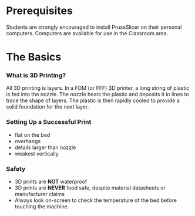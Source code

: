 # Prerequisites

Students are strongly encouraged to install PrusaSlicer on their personal computers. Computers are available for use in the Classroom area.

# The Basics
### What is 3D Printing?
All 3D printing is layers. In a FDM (or FFF) 3D printer, a long string of plastic is fed into the nozzle. The nozzle heats the plastic and deposits it in lines to trace the shape of layers. The plastic is then rapidly cooled to provide a solid foundation for the next layer. 

### Setting Up a Successful Print
- flat on the bed
- overhangs
- details larger than nozzle
- weakest vertically

### Safety
* 3D prints are **NOT** waterproof
* 3D prints are **NEVER** food safe, despite material datasheets or manufacturer claims
* Always look on-screen to check the temperature of the bed before touching the machine. 